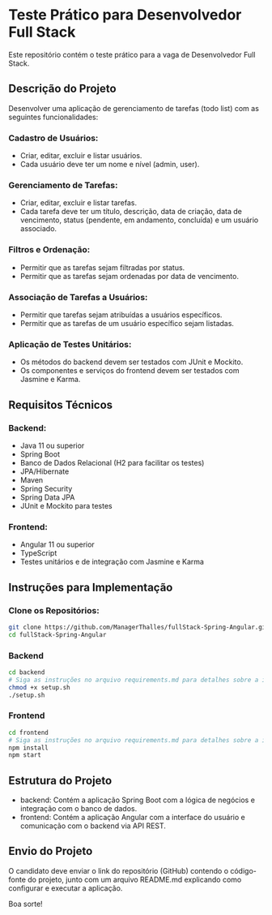 # Teste Prático para Desenvolvedor Full Stack

Este repositório contém o teste prático para a vaga de Desenvolvedor Full Stack.

## Descrição do Projeto

Desenvolver uma aplicação de gerenciamento de tarefas (todo list) com as seguintes funcionalidades:

### Cadastro de Usuários:
- Criar, editar, excluir e listar usuários.
- Cada usuário deve ter um nome e nível (admin, user).

### Gerenciamento de Tarefas:
- Criar, editar, excluir e listar tarefas.
- Cada tarefa deve ter um título, descrição, data de criação, data de vencimento, status (pendente, em andamento, concluída) e um usuário associado.

### Filtros e Ordenação:
- Permitir que as tarefas sejam filtradas por status.
- Permitir que as tarefas sejam ordenadas por data de vencimento.

### Associação de Tarefas a Usuários:
- Permitir que tarefas sejam atribuídas a usuários específicos.
- Permitir que as tarefas de um usuário específico sejam listadas.

### Aplicação de Testes Unitários:
- Os métodos do backend devem ser testados com JUnit e Mockito.
- Os componentes e serviços do frontend devem ser testados com Jasmine e Karma.

## Requisitos Técnicos

### Backend:
- Java 11 ou superior
- Spring Boot
- Banco de Dados Relacional (H2 para facilitar os testes)
- JPA/Hibernate
- Maven
- Spring Security
- Spring Data JPA
- JUnit e Mockito para testes

### Frontend:
- Angular 11 ou superior
- TypeScript
- Testes unitários e de integração com Jasmine e Karma

## Instruções para Implementação

### Clone os Repositórios:

```bash
git clone https://github.com/ManagerThalles/fullStack-Spring-Angular.git
cd fullStack-Spring-Angular
```

### Backend

```bash
cd backend
# Siga as instruções no arquivo requirements.md para detalhes sobre a implementação.
chmod +x setup.sh
./setup.sh
```

### Frontend

```bash
cd frontend
# Siga as instruções no arquivo requirements.md para detalhes sobre a implementação.
npm install
npm start
```

## Estrutura do Projeto
- backend: Contém a aplicação Spring Boot com a lógica de negócios e integração com o banco de dados.
- frontend: Contém a aplicação Angular com a interface do usuário e comunicação com o backend via API REST.

## Envio do Projeto
O candidato deve enviar o link do repositório (GitHub) contendo o código-fonte do projeto, junto com um arquivo README.md explicando como configurar e executar a aplicação.

Boa sorte!


